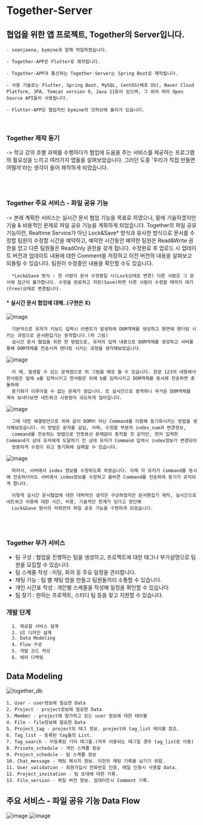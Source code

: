 # Together-Server

## 협업을 위한 앱 프로젝트, Together의 Server입니다.


```
- seonjaena, bymine과 함께 작업하였습니다.

- Together-APP은 Flutter로 제작됩니다.

- Together-APP과 통신하는 Together-Server는 Spring Boot로 제작됩니다.

- 사용 기술로는 Flutter, Spring Boot, MySQL, CentOS(배포 OS), Naver Cloud Platform, JPA, Tomcat version 9, Java 11등이 있으며, 그 외의 여러 Open Source API들이 사용됩니다.

- Flutter-APP은 협업자인 bymine의 깃허브에 올라가 있습니다.

```

</br>

### Together 제작 동기


-> 학교 강의 조별 과제를 수행하다가 협업에 도움을 주는 서비스를 제공하는 프로그램의 필요성을 느끼고 여러가지 앱들을 살펴보았습니다.
그러던 도중 '우리가 직접 만들면 어떨까'라는 생각이 들어 제작하게 되었습니다.
  

</br>
</br>

### Together 주요 서비스 - 파일 공유 기능


-> 본래 계획한 서비스는 실시간 문서 협업 기능을 목표로 하였으나, 밑에 기술하겠지만 기술 & 비용적인 문제로 파일 공유 기능을 계획하게 되었습니다.
  Together의 파일 공유 기능이란, Realtime Service가 아닌 Lock&Save* 방식과 유사한 방식으로 문서를 수정할 팀원이 수정할 시간을 예약하고, 예약한 시간동안 예약한 팀원은 Read&Write 권한을 얻고 다른 팀원들은 ReadOnly 권한을 갖게 됩니다. 수정완료 후 업로드 시 업데이트 버전과 업데이트 내용에 대한 Comment을 저장하고 이전 버전의 내용을 살펴보고 되돌릴 수 있습니다. 팀원이 수정중인 내용을 확인할 수도 있습니다.

```
  *Lock&Save 방식 : 한 사람이 문서 수정중일 시(Lock상태로 변경) 다른 사람은 그 문서에 접근이 불가합니다. 수정을 완료하고 저장(Save)하면 다른 사람이 수정할 때까지 대기(Free)상태로 변경됩니다. 
```

#### * 실시간 문서 협업에 대해..(구현은 X)

![image](https://user-images.githubusercontent.com/48385816/147059871-f671ef8c-f194-43f9-b671-92c96850efec.png)
```
  기본적으로 유저가 키보드 입력시 이벤트가 발생하여 DOM객체를 생성하고 화면에 렌더링 시키는 과정으로 문서편집기는 동작합니다.(위 그림)
  실시간 문서 협업을 위한 한 방법으로, 유저의 입력 내용으로 DOM객체를 생성하고 서버를 통해 DOM객체를 전송시켜 렌더링 시키는 과정을 생각해보았습니다.
```
  ![image](https://user-images.githubusercontent.com/48385816/147061070-d8d2f210-75fe-47fa-90ff-e65d1f4de0e2.png)
```
  이 때, 발생할 수 있는 문제점으로 위 그림을 예로 들 수 있습니다. 원문 123의 내용에서 한사람은 앞에 a를 입력시키고 한사람은 뒤에 b를 입력시키고 DOM객체를 동시에 전송하면 충돌하여
  동기화가 이루어질 수 없는 문제가 생깁니다. 또 실시간으로 동작하니 무거운 DOM객체를 계속 보내다보면 네트워크 시용량이 과도하게 많아집니다.
```  
  ![image](https://user-images.githubusercontent.com/48385816/147061697-df6db08e-d6a7-4b98-a0ba-e35f5f3465d3.png)
```
  그에 대한 해결방안으로 위와 같이 DOM이 아닌 Command를 이용해 동기화시키는 방법을 생각해보았습니다. 이 방법은 문자를 삽입, 삭제, 수정할 부분의 index_num과 변경정보,
  command를 전송하는 방법으로 언뜻봐선 문제없이 동작할 것 같지만, 먼저 입력한 Command가 상대 유저에게 도달하기 전 상대 유저가 Command 입력시 index정보가 변경되어
  엉뚱하게 수정이 되고 동기화에 실패할 수 있습니다.
```  
  ![image](https://user-images.githubusercontent.com/48385816/147063047-f37844fb-f627-4266-9926-0ade254e8932.png)
```  
  따라서, 서버에서 index 정보를 수정하도록 하였습니다. 이제 각 유저가 Command를 동시에 전송하더라도 서버에서 index정보를 수정하고 올바른 Command를 전송하여 동기가 유지되게 합니다.
  
  이렇게 실시간 문서협업에 대한 대략적인 생각은 구상하였지만 문서편집기 제작, 실시간으로 네트워크 이용에 대한 시간, 비용, 기술적인 한계가 있다고 판단해
  Lock&Save 방식의 저희만의 파일 공유 기능을 구현하게 되었습니다.
```


</br>
</br>

### Together 부가 서비스
  
  
- 팀 구성 : 협업을 진행하는 팀을 생성하고, 프로젝트에 대한 태그나 부가설명으로 팀원을 모집할 수 있습니다.
- 팀 스케줄 작성 : 미팅, 회의 등 주요 일정을 관리합니다.
- 채팅 기능 : 팀 별 채팅 방을 만들고 팀원들끼리 소통할 수 있습니다.
- 개인 시간표 작성 : 개인별 스케줄을 작성해 일정을 확인할 수 있습니다.
- 팀 찾기 : 원하는 프로젝트, 스터디 팀 등을 찾고 지원할 수 있습니다.



### 개발 단계


```
  1. 제공할 서비스 설계
  2. UI 디자인 설계
  3. Data Modeling
  4. Flow 구성
  5. 개발 코드 작성
  6. 에러 디텍팅
```

## Data Modeling

![together_db](https://user-images.githubusercontent.com/48385816/146754847-fdf41440-a5b5-4d10-9e18-9a34d3a29888.png)


```
1. User - user정보에 필요한 Data
2. Project - project정보에 필요한 Data
3. Member - project에 참가하고 있는 user 정보에 대한 테이블
4. File - file정보에 필요한 Data
5. Project_tag - project의 태그 정보. project와 tag_list 테이블 참조.
6. Tag_list - 등록된 tag들의 List.
7. Tag_search - 미등록된 기타 태그들.(자주 이용되는 태그일 경우 tag_list로 이동)
8. Private_schedule - 개인 스케쥴 정보
9. Project_schedule - 팀 스케쥴 정보
10. Chat_message - 채팅 메시지 정보. 이전의 채팅 기록을 남기기 위함.
11. User_validation - 회원가입시 전화번호 인증, 메일 인증시 사용할 Data.
12. Project_invitation - 팀 초대에 대한 기록.
13. File_version - 파일 버전 정보. 업데이트시 Comment 기록.
```

## 주요 서비스 - 파일 공유 기능 Data Flow

![image](https://user-images.githubusercontent.com/48385816/147059093-a1cab1f3-f7af-48ea-a6a4-2efb495b4537.png)
![image](https://user-images.githubusercontent.com/48385816/147059190-aff00143-ce64-4680-ae4d-e6654eb5c97d.png)


